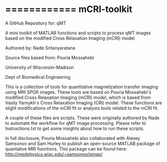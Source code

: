 ============
mCRI-toolkit
============

A GitHub Repository for: qMT

A mini toolkit of MATLAB functions and scripts to process qMT images based on the modified Cross Relaxation Imaging (mCRI) model

Authored by: Nade Sritanyaratana

Source files based from: Pouria Mossahebi

University of Wisconsin-Madison

Dept of Biomedical Engineering


This is a collection of tools for quantitative magnetization transfer imaging using MRI SPGR images. These tools are based on Pouria Mossahebi's modified Cross Relaxation Imaging (mCRI) model, which is based from Vasily Yarnykh's Cross Relaxation Imaging (CRI) model. These functions are slight modifications of the mCRI fit or  analysis tools related to the mCRI fit. 

A couple of these files are scripts. These were originally authored by Nade to automate the workflow for qMT image processing. Please refer to Instructions.txt to get some insights about how to run these scripts.

In full disclosure, Pouria Mossahebi also collaborated with Alexey Samsonov and Sam Hurley to publish an open-source MATLAB package of quantative MRI functions. This package can be found here: http://medphysics.wisc.edu/~samsonov/qmap/
